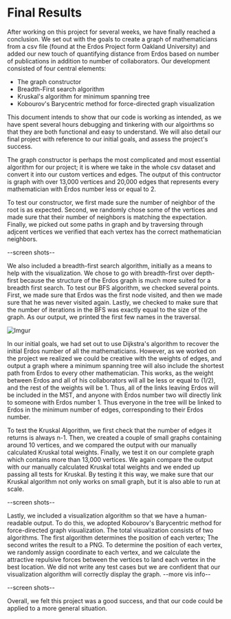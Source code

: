 # Final Results

After working on this project for several weeks, we have finally reached a conclusion. We set out with the goals to create a graph of mathematicians from a csv file (found at the Erdos Project form Oakland University) and added our new touch of quantifying distance from Erdos based on number of publications in addition to number of collaborators. Our development consisted of four central elements:
- The graph constructor
- Breadth-First search algorithm
- Kruskal's algorithm for minimum spanning tree
- Kobourov's Barycentric method for force-directed graph visualization

This document intends to show that our code is working as intended, as we have spent several hours debugging and tinkering with our algoirthms so that they are both functional and easy to understand. We will also detail our final project with reference to our initial goals, and assess the project's success.

The graph constructor is perhaps the most complicated and most essential algorithm for our project; it is where we take in the whole csv dataset and convert it into our custom vertices and edges. The output of this contructor is graph with over 13,000 vertices and 20,000 edges that represents every mathematician with Erdos number less or equal to 2.

To test our constructor, we first made sure the number of neighbor of the root is as expected. Second, we randomly chose some of the vertices and made sure that their number of neighbors is matching the expectation. Finally, we picked out some paths in graph and by traversing through adjcent vertices we verified that each vertex has the correct mathematician neighbors.

--screen shots--

We also included a breadth-first search algorithm, initially as a means to help with the visualization. We chose to go with breadth-first over depth-first because the structure of the Erdos graph is much more suited for a breadth first search. To test our BFS algorithm, we checked several points. First, we made sure that Erdos was the first node visited, and then we made sure that he was never visited again. Lastly, we checked to make sure that the number of iterations in the BFS was exactly equal to the size of the graph. As our output, we printed the first few names in the traversal.

![Imgur](https://i.imgur.com/Z9xlIlz.png)

In our initial goals, we had set out to use Dijkstra's algorithm to recover the initial Erdos number of all the mathematicians. However, as we worked on the project we realized we could be creative with the weights of edges, and output a graph where a minimum spanning tree will also include the shortest path from Erdos to every other mathematician. This works, as the weight between Erdos and all of his collaborators will all be less or equal to (1/2), and the rest of the weights will be 1. Thus, all of the links leaving Erdos will be included in the MST, and anyone with Erdos number two will directly link to someone with Erdos number 1. Thus everyone in the tree will be linked to Erdos in the minimum number of edges, corresponding to their Erdos number. 

To test the Kruskal Algorithm, we first check that the number of edges it returns is always n-1. Then, we created a couple of small graphs containing around 10 vertices, and we compared the output with our manually calculated Kruskal total weights. Finally, we test it on our complete graph which contains more than 13,000 vertices. We again compare the output with our manually calculated Kruskal total weights and we ended up passing all tests for Kruskal. By testing it this way, we make sure that our Kruskal algorithm not only works on small graph, but it is also able to run at scale. 

--screen shots--

Lastly, we included a visualization algorithm so that we have a human-readable output. To do this, we adopted Kobourov's Barycentric method for force-directed graph visualization. The total visualization consists of two algorithms. The first algorithm determines the position of each vertex; The second writes the result to a PNG. To determine the position of each vertex, we randomly assign coordinate to each vertex, and we calculate the attractive repulsive forces between the vertices to land each vertex in the best location. We did not write any test cases but we are confident that our visualization algorithm will correctly display the graph. 
--more vis info--

--screen shots--




Overall, we felt this project was a good success, and that our code could be applied to a more general situation.


